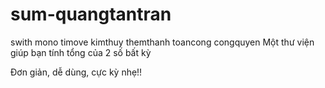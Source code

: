 # sum-quangtantran
swith
mono
timove
kimthuy
themthanh
toancong
congquyen
Một thư viện giúp bạn tính tổng của 2 số bất kỳ

Đơn giản, dễ dùng, cực kỳ nhẹ!!
